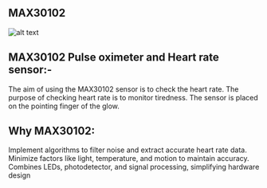 ## MAX30102
![alt text](https://www.mechatronicstore.cl/wp-content/uploads/2020/08/5_WAVGAT-MAX30102-Heart-rate-Sensor-Module-Puls-detection-Blood-oxygen-concentration-test-For-Arduino-STM32-Ultra.png)

## MAX30102 Pulse oximeter and Heart rate sensor:-

The aim of using the MAX30102 sensor is to check the heart rate.
 The purpose of checking heart rate is to monitor tiredness.
The sensor is placed on the pointing finger  of the glow.

## Why MAX30102:

Implement algorithms to filter noise and extract accurate heart rate data.
Minimize factors like light, temperature, and motion to maintain accuracy.
Combines LEDs, photodetector, and signal processing, simplifying hardware design
